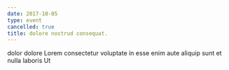```yaml
---
date: 2017-10-05
type: event
cancelled: true
title: dolore nostrud consequat.
---
```

dolor dolore Lorem consectetur voluptate in esse enim aute aliquip sunt et nulla laboris Ut